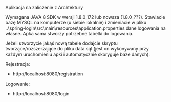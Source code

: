 Aplikacja na zaliczenie z Archtektury

Wymagana JAVA 8 SDK w wersji 1.8.0_172 lub nowsza (1.8.0_???).
Stawiacie bazę MYSQL na komputerze (u siebie lokalnie) i zmieniacie w pliku ..\spring-login\src\main\resources\application.properties
dane logowania na własne.
Apka sama stworzy potrzebne tabelki do logowania.

Jeżeli stworzycie jakąś nową tabele dodajcie skryptu tworzące/rozszerzające do pliku data.sql (jest on wykonywany przy każdym uruchomieniu apki i automatycznie skoryguje baze danych).



Rejestracja:
- http://localhost:8080/registration

Logowanie:
- http://localhost:8080/login
